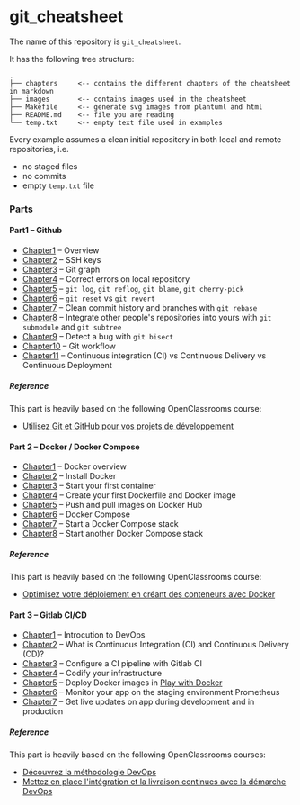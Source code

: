 # git_cheatsheet

The name of this repository is `git_cheatsheet`.

It has the following tree structure:

```
.
├── chapters     <-- contains the different chapters of the cheatsheet in markdown
├── images       <-- contains images used in the cheatsheet 
├── Makefile     <-- generate svg images from plantuml and html
├── README.md    <-- file you are reading    
└── temp.txt     <-- empty text file used in examples
```

Every example assumes a clean initial repository in both local and remote repositories, i.e.
- no staged files
- no commits
- empty `temp.txt` file

### Parts

#### Part1 – Github

- [Chapter1](parts/part1/chapter1.md) – Overview
- [Chapter2](parts/part1/chapter2.md) – SSH keys
- [Chapter3](parts/part1/chapter3.md) – Git graph
- [Chapter4](parts/part1/chapter4.md) – Correct errors on local repository
- [Chapter5](parts/part1/chapter5.md) – `git log`, `git reflog`, `git blame`, `git cherry-pick`
- [Chapter6](parts/part1/chapter6.md) – `git reset` vs `git revert`
- [Chapter7](parts/part1/chapter7.md) – Clean commit history and branches with `git rebase`
- [Chapter8](parts/part1/chapter8.md) – Integrate other people's repositories into yours with `git submodule` and `git subtree`
- [Chapter9](parts/part1/chapter9.md) – Detect a bug with `git bisect`
- [Chapter10](parts/part1/chapter10.md) – Git workflow 
- [Chapter11](parts/part1/chapter11.md) – Continuous integration (CI) vs Continuous Delivery vs Continuous Deployment

##### Reference

This part is heavily based on the following OpenClassrooms course:
- [Utilisez Git et GitHub pour vos projets de développement](https://openclassrooms.com/fr/courses)

#### Part 2 – Docker / Docker Compose

- [Chapter1](parts/part2/chapter1.md) – Docker overview
- [Chapter2](parts/part2/chapter2.md) – Install Docker
- [Chapter3](parts/part2/chapter3.md) – Start your first container
- [Chapter4](parts/part2/chapter4.md) – Create your first Dockerfile and Docker image
- [Chapter5](parts/part2/chapter5.md) – Push and pull images on Docker Hub
- [Chapter6](parts/part2/chapter6.md) – Docker Compose
- [Chapter7](parts/part2/chapter7.md) – Start a Docker Compose stack
- [Chapter8](parts/part2/chapter8.md) – Start another Docker Compose stack

##### Reference

This part is heavily based on the following OpenClassrooms course:
- [Optimisez votre déploiement en créant des conteneurs avec Docker](https://openclassrooms.com/fr/courses/2035766-optimisez-votre-deploiement-en-creant-des-conteneurs-avec-docker)

#### Part 3 – Gitlab CI/CD

- [Chapter1](parts/part3/chapter15.md) – Introcution to DevOps
- [Chapter2](parts/part3/chapter2.md) – What is Continuous Integration (CI) and Continuous Delivery (CD)?
- [Chapter3](parts/part3/chapter3.md) – Configure a CI pipeline with Gitlab CI
- [Chapter4](parts/part3/chapter4.md) – Codify your infrastructure
- [Chapter5](parts/part3/chapter5.md) – Deploy Docker images in [Play with Docker](https://labs.play-with-docker.com)
- [Chapter6](parts/part3/chapter6.md) – Monitor your app on the staging environment Prometheus
- [Chapter7](parts/part3/chapter7.md) – Get live updates on app during development and in production

##### Reference

This part is heavily based on the following OpenClassrooms courses:
- [Découvrez la méthodologie DevOps](https://openclassrooms.com/fr/courses/6093671-decouvrez-la-methodologie-devops)
- [Mettez en place l'intégration et la livraison continues avec la démarche DevOps](https://openclassrooms.com/fr/courses/2035736-mettez-en-place-lintegration-et-la-livraison-continues-avec-la-demarche-devops)